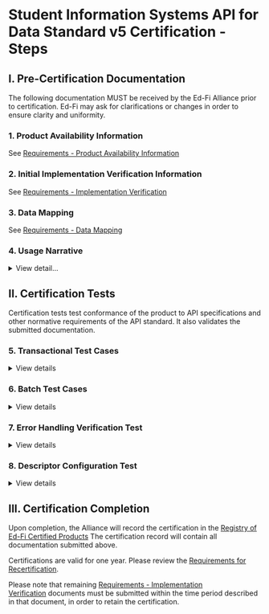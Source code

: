 # Student Information Systems API for Data Standard v5 Certification - Steps

## I. Pre-Certification Documentation

The following documentation MUST be received by the Ed-Fi Alliance prior to
certification. Ed-Fi may ask for clarifications or changes in order to ensure
clarity and uniformity.

### 1\. Product Availability Information

See [Requirements - Product Availability Information](../../certification-for-data-providers/requirements-product-availability-information.md)

### **2\. Initial Implementation Verification Information**

See [Requirements - Implementation Verification](../../certification-for-data-providers/requirements-implementation-verification.md)

### **3\. Data Mapping**

See [Requirements - Data Mapping](../../certification-for-data-providers/requirements-data-mapping.md)

### 4\. Usage Narrative

<details>
<summary>View detail...</summary>

The usage narrative is a short narrative text account of how the data exchange
functionality is made available to product users. This information will be part
of the certification registry entry. This SHOULD be fewer than 1000 words and
can be provided in any common text format (MS Word, .txt file, etc.).

</details>

## II. Certification Tests

Certification tests test conformance of the product to API specifications and
other normative requirements of the API standard. It also validates the
submitted documentation.

### **5\. Transactional Test Cases**

<details>
<summary>View details</summary>

The provider will show evidence, via a live, synchronous meeting and screen
sharing, the ability to perform the transactional tests listed in
[Student Information Systems API v5 Certification - Test Scenarios#TestScenarios-TransactionalTestCases](./test-scenarios/readme.md)
This includes exercising the individual API resources.

Note that there are often some questions as to what outcome qualifies as
"passing" a test, when there are significant data model differences, slight
differences in data semantics between systems, use of default values, or other
situations. In such cases, the
[Requirements - Testing Requirements](../../certification-for-data-providers/requirements-testing-requirements.md)
document is used to determine the outcome.

Please be aware that actual student data _—_ including anonymized or obfuscated
data derived from real data _—_ MUST NOT be used in certification testing.

</details>

### 6\. Batch Test Cases

<details>
<summary>View details</summary>

The provider will show evidence, via a live, synchronous meeting and screen
sharing, the ability to perform batch updates. See
[Student Information Systems API v5 Certification - Test Scenarios#TestScenarios-BatchTestCases](./test-scenarios/readme.md)
for details.

</details>

### 7\. Error Handling Verification Test

<details>
<summary>View details</summary>

The provider / API client MUST be able to perform the following actions:

* Capture and log transport errors, including all HTTP errors.
* Re-attempt delivery of API resources updates following failed transmissions.
* In the event that repeated delivery fails for the same resource update,
  surface the error to a system user.

Field work within the Ed-Fi community has revealed that this application
behavior is a necessary condition of system interoperability. Accordingly, the
test scenarios may include situations in which an API resource (or resources)
will be made unavailable to the client, or in which the API reports other errors
due to resource availability (e.g., HTTP 500 error). The client is expected to
be able to successfully handle such situations.

</details>

### 8\. Descriptor Configuration Test

<details>
<summary>View details</summary>

The provider will show evidence, via a live, synchronous meeting and screen
sharing, the ability to allow enumeration configuration. See
[Student Information Systems API v5 Certification - Test Scenarios#TestScenarios-EnumerationConfiguration](./test-scenarios/readme.md)
for details.

</details>

## III. Certification Completion

Upon completion, the Alliance will record the certification in
the [Registry of Ed-Fi Certified Products](../../registry-of-ed-fi-certified-products.mdx)
The certification record will contain all documentation submitted above.

Certifications are valid for one year. Please review the
[Requirements for Recertification](../../certification-for-data-providers/requirements-recertification.md).

Please note that
remaining [Requirements - Implementation Verification](../../certification-for-data-providers/requirements-implementation-verification.md) documents
must be submitted within the time period described in that document, in order to
retain the certification.
